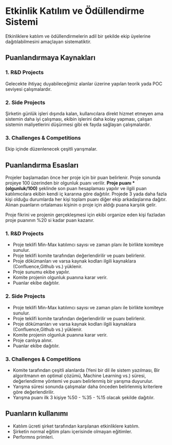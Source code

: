 # Etkinlik Katılım ve Ödüllendirme Sistemi
Etkinliklere katılım ve ödüllendirmelerin adil bir şekilde ekip üyelerine dağıtılabilmesini amaçlayan sistematiktir.

## Puanlandırmaya Kaynakları
### 1. R&D Projects
Gelecekte ihtiyaç duyabileceğimiz alanlar üzerine yapılan teorik yada POC seviyesi çalışmalardır.

### 2. Side Projects
Şirketin günlük işleri dışında kalan, kullanıcılara direkt hizmet etmeyen ama sistemin daha iyi çalışması, ekibin işlerini daha kolay yapması, çalışan sistemin maliyetlerini düşürmesi gibi ek fayda sağlayan çalışmalardır. 

### 3. Challenges & Competitions
Ekip içinde düzenlenecek çeşitli yarışmalar.

## Puanlandırma Esasları
Projeler başlamadan önce her proje için bir puan belirlenir. Proje sonunda projeye 100 üzerinden bir olgunluk puanı verilir. **Proje puanı * (olgunluk/100)** şeklinde son puan hesaplaması yapılır ve ilgili puan katılımıcılara ekibin kendi iç kararına göre dağıtılır. Projede 3 yada daha fazla kişi olduğu durumlarda her kişi toplam puanı diğer ekip arkadaşlarına dağıtır. Alınan puanların ortalaması kişinin o proje için aldığı puana karşılık gelir. 

Proje fikrini ve projenin gerçekleşmesi için ekibi organize eden kişi fazladan proje puanının %20 si kadar puan kazanır.

### 1. R&D Projects
* Proje teklifi Min-Max katılımcı sayısı ve zaman planı ile birlikte komiteye sunulur. 
* Proje teklifi komite tarafından değerlendirilir ve puanı belirlenir.
* Proje dökümanları ve varsa kaynak kodları ilgili kaynaklara (Confluence,Github vs.) yüklenir.
* Proje sunumu ekibe yapılır.
* Komite projenin olgunluk puanına karar verir.
* Puanlar ekibe dağıtılır.

### 2. Side Projects
* Proje teklifi Min-Max katılımcı sayısı ve zaman planı ile birlikte komiteye sunulur. 
* Proje teklifi komite tarafından değerlendirilir ve puanı belirlenir.
* Proje dökümanları ve varsa kaynak kodları ilgili kaynaklara (Confluence,Github vs.) yüklenir.
* Komite projenin olgunluk puanına karar verir. 
* Proje canlıya alınır.
* Puanlar ekibe dağıtılır.

### 3. Challenges & Competitions
* Komite tarafından çeşitli alanlarda (Yeni bir dil ile sistem yazılması, Bir algoritmanın en optimal çözümü, Machine Learning vs.) süresi, değerlendirme yöntemi ve puanı belirlenmiş bir yarışma duyurulur.
* Yarışma süresi sonunda çalışmalar daha önceden belirlenmiş kriterlere göre değerlendirilir.
* Yarışma puanı ilk 3 kişiye %50 - %35 - %15 olacak şekilde dağıtılır.

## Puanların kullanımı
* Katılım ücreti şirket tarafından karşılanan etkinliklere katılım.
* Şirketin normal eğitim planı içerisinde olmayan eğitimler.
* Performns primleri.
